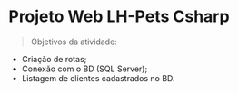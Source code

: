 # Projeto Web LH-Pets Csharp

> Objetivos da atividade:
* Criação de rotas;
* Conexão com o BD (SQL Server);
* Listagem de clientes cadastrados no BD.